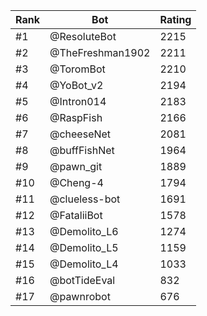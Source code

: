 Rank|Bot|Rating
---|---|---
#1|@ResoluteBot|2215
#2|@TheFreshman1902|2211
#3|@ToromBot|2210
#4|@YoBot_v2|2194
#5|@Intron014|2183
#6|@RaspFish|2166
#7|@cheeseNet|2081
#8|@buffFishNet|1964
#9|@pawn_git|1889
#10|@Cheng-4|1794
#11|@clueless-bot|1691
#12|@FataliiBot|1578
#13|@Demolito_L6|1274
#14|@Demolito_L5|1159
#15|@Demolito_L4|1033
#16|@botTideEval|832
#17|@pawnrobot|676

